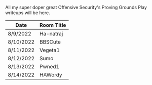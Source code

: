 All my super doper great Offensive Security's Proving Grounds Play writeups will be here.

Date		| Room Title
------------|------------------------
8/9/2022	| Ha-natraj
8/10/2022	| BBSCute
8/11/2022	| Vegeta1
8/12/2022	| Sumo
8/13/2022	| Pwned1
8/14/2022	| HAWordy